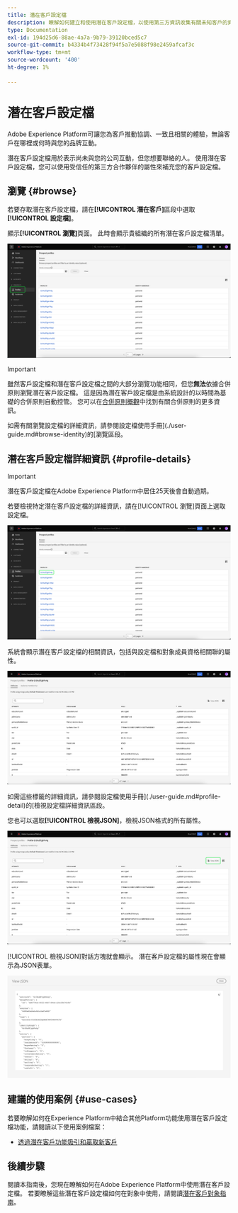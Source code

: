 ```yaml
---
title: 潛在客戶設定檔
description: 瞭解如何建立和使用潛在客戶設定檔，以使用第三方資訊收集有關未知客戶的資訊。
type: Documentation
exl-id: 194d25d6-88ae-4a7a-9b79-39120bced5c7
source-git-commit: b4334b4f73428f94f5a7e5088f98e2459afcaf3c
workflow-type: tm+mt
source-wordcount: '400'
ht-degree: 1%

---
```


# 潛在客戶設定檔

Adobe Experience Platform可讓您為客戶推動協調、一致且相關的體驗，無論客戶在哪裡或何時與您的品牌互動。

潛在客戶設定檔用於表示尚未與您的公司互動，但您想要聯絡的人。 使用潛在客戶設定檔，您可以使用受信任的第三方合作夥伴的屬性來補充您的客戶設定檔。

## 瀏覽 {#browse}

若要存取潛在客戶設定檔，請在&#x200B;**[!UICONTROL 潛在客戶]**&#x200B;區段中選取&#x200B;**[!UICONTROL 設定檔]**。

顯示&#x200B;**[!UICONTROL 瀏覽]**&#x200B;頁面。 此時會顯示貴組織的所有潛在客戶設定檔清單。

![已反白顯示[!UICONTROL 設定檔]按鈕，顯示潛在客戶設定檔的[!UICONTROL 瀏覽]頁面。](../images/prospect-profile/browse-profiles.png)

>[!IMPORTANT]
>
>雖然客戶設定檔和潛在客戶設定檔之間的大部分瀏覽功能相同，但您&#x200B;**無法**&#x200B;依據合併原則瀏覽潛在客戶設定檔。 這是因為潛在客戶設定檔是由系統設計的以時間為基礎的合併原則自動控管。 您可以在[合併原則概觀](../merge-policies/overview.md)中找到有關合併原則的更多資訊。

如需有關瀏覽設定檔的詳細資訊，請參閱設定檔使用手冊](./user-guide.md#browse-identity)的[瀏覽區段。

## 潛在客戶設定檔詳細資訊 {#profile-details}

>[!IMPORTANT]
>
>潛在客戶設定檔在Adobe Experience Platform中居住25天後會自動過期。

若要檢視特定潛在客戶設定檔的詳細資訊，請在[!UICONTROL 瀏覽]頁面上選取設定檔。

![在瀏覽頁面上標示潛在客戶設定檔。](../images/prospect-profile/select-specific-profile.png)

系統會顯示潛在客戶設定檔的相關資訊，包括與設定檔和對象成員資格相關聯的屬性。

![潛在客戶設定檔詳細資訊頁面已顯示。](../images/prospect-profile/profile-details.png)

如需這些標籤的詳細資訊，請參閱設定檔使用手冊](./user-guide.md#profile-detail)的[檢視設定檔詳細資訊區段。

您也可以選取&#x200B;**[!UICONTROL 檢視JSON]**，檢視JSON格式的所有屬性。

![潛在客戶設定檔詳細資訊頁面上會醒目顯示[!UICONTROL 檢視JSON]按鈕。](../images/prospect-profile/profile-select-view-json.png)

[!UICONTROL 檢視JSON]對話方塊就會顯示。 潛在客戶設定檔的屬性現在會顯示為JSON表單。

![潛在客戶設定檔的屬性會以JSON格式顯示。](../images/prospect-profile/profile-view-json.png)

## 建議的使用案例 {#use-cases}

若要瞭解如何在Experience Platform中結合其他Platform功能使用潛在客戶設定檔功能，請閱讀以下使用案例檔案：

- [透過潛在客戶功能吸引和贏取新客戶](../../rtcdp/partner-data/prospecting.md)

## 後續步驟

閱讀本指南後，您現在瞭解如何在Adobe Experience Platform中使用潛在客戶設定檔。 若要瞭解這些潛在客戶設定檔如何在對象中使用，請閱讀[潛在客戶對象指南](../../segmentation/ui/prospect-audience.md)。
